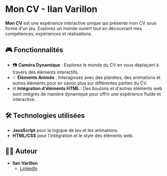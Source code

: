# Mon CV - Ilan Varillon


**Mon CV** est une expérience interactive unique qui présente mon CV sous forme d'un jeu. Explorez un monde ouvert tout en découvrant mes compétences, expériences et réalisations.

## 🎮 Fonctionnalités

- 📷 **Caméra Dynamique** : Explorez le monde du CV en vous déplaçant à travers des éléments interactifs.
- ✨ **Éléments Animés** : Interagissez avec des planètes, des animations et autres éléments pour en savoir plus sur différentes parties du CV.
- 🌐 **Intégration d'éléments HTML** : Des boutons et d'autres éléments web sont intégrés de manière dynamique pour offrir une expérience fluide et interactive.

## 🛠 Technologies utilisées

- **JavaScript** pour la logique de jeu et les animations.
- **HTML/CSS** pour l'intégration et le style des éléments web.

## 🙋‍♂️ Auteur

- **Ilan Varillon** 
  - [LinkedIn](https://www.linkedin.com/in/ilan-v-4498b891/)
